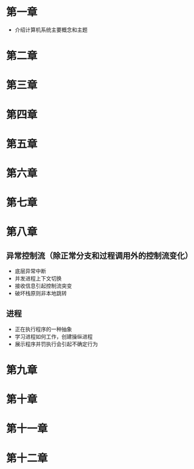 # 第一章

* 介绍计算机系统主要概念和主题

# 第二章

# 第三章

# 第四章

# 第五章

# 第六章

# 第七章

# 第八章

## 异常控制流（除正常分支和过程调用外的控制流变化）

* 底层异常中断
* 并发进程上下文切换
* 接收信息引起控制流突变
* 破坏栈原则非本地跳转

## 进程

* 正在执行程序的一种抽象
* 学习进程如何工作，创建操纵进程
* 展示程序并罚执行会引起不确定行为

# 第九章

# 第十章

# 第十一章

# 第十二章